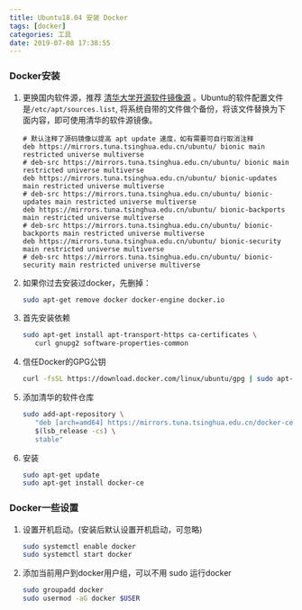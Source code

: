 ```yaml
---
title: Ubuntu18.04 安装 Docker
tags: [docker]
categories: 工具
date: 2019-07-08 17:38:55
---
```


### Docker安装

1. 更换国内软件源，推荐 [清华大学开源软件镜像源](https://mirrors.tuna.tsinghua.edu.cn/help/ubuntu/) 。Ubuntu的软件配置文件是`/etc/apt/sources.list`, 将系统自带的文件做个备份，将该文件替换为下面内容，即可使用清华的软件源镜像。

   ```
   # 默认注释了源码镜像以提高 apt update 速度，如有需要可自行取消注释
   deb https://mirrors.tuna.tsinghua.edu.cn/ubuntu/ bionic main restricted universe multiverse
   # deb-src https://mirrors.tuna.tsinghua.edu.cn/ubuntu/ bionic main restricted universe multiverse
   deb https://mirrors.tuna.tsinghua.edu.cn/ubuntu/ bionic-updates main restricted universe multiverse
   # deb-src https://mirrors.tuna.tsinghua.edu.cn/ubuntu/ bionic-updates main restricted universe multiverse
   deb https://mirrors.tuna.tsinghua.edu.cn/ubuntu/ bionic-backports main restricted universe multiverse
   # deb-src https://mirrors.tuna.tsinghua.edu.cn/ubuntu/ bionic-backports main restricted universe multiverse
   deb https://mirrors.tuna.tsinghua.edu.cn/ubuntu/ bionic-security main restricted universe multiverse
   # deb-src https://mirrors.tuna.tsinghua.edu.cn/ubuntu/ bionic-security main restricted universe multiverse
   ```

   <!-- more -->

2. 如果你过去安装过docker，先删掉：

   ```bash
   sudo apt-get remove docker docker-engine docker.io
   ```

3. 首先安装依赖

   ```bash
   sudo apt-get install apt-transport-https ca-certificates \
      curl gnupg2 software-properties-common
   ```

4. 信任Docker的GPG公钥

   ```bash
   curl -fsSL https://download.docker.com/linux/ubuntu/gpg | sudo apt-key add -
   ```

5. 添加清华的软件仓库

   ```bash
   sudo add-apt-repository \
      "deb [arch=amd64] https://mirrors.tuna.tsinghua.edu.cn/docker-ce/linux/ubuntu \
      $(lsb_release -cs) \
      stable"
   ```

6. 安装

   ```bash
   sudo apt-get update
   sudo apt-get install docker-ce
   ```

### Docker一些设置

1. 设置开机启动。(安装后默认设置开机启动，可忽略)

   ```bash
   sudo systemctl enable docker
   sudo systemctl start docker
   ```

2. 添加当前用户到docker用户组，可以不用 sudo 运行docker

   ```bash
   sudo groupadd docker
   sudo usermod -aG docker $USER
   ```

   
